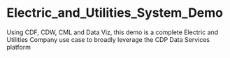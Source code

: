 # Electric_and_Utilities_System_Demo
Using CDF, CDW, CML and Data Viz, this demo is a complete Electric and Utilities Company use case to broadly leverage the CDP Data Services platform
